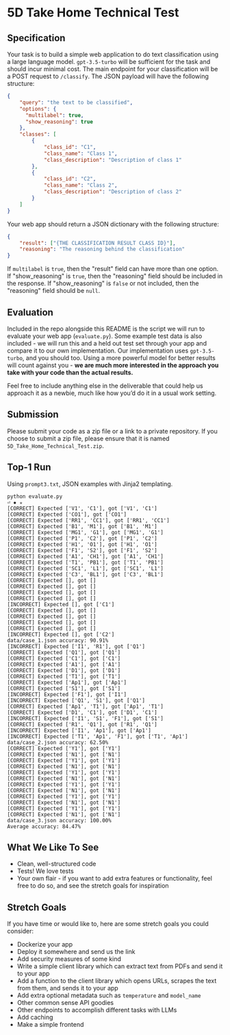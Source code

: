 # 5D Take Home Technical Test

## Specification

Your task is to build a simple web application to do text classification using a large language model. `gpt-3.5-turbo` will be sufficient for the task and should incur minimal cost. The main endpoint for your classification will be a POST request to `/classify`. The JSON payload will have the following structure:

```json
{
    "query": "the text to be classified",
    "options": {
      "multilabel": true,
      "show_reasoning": true
    },
    "classes": [
        {
            "class_id": "C1",
            "class_name": "Class 1",
            "class_description": "Description of class 1"
        },
        {
            "class_id": "C2",
            "class_name": "Class 2",
            "class_description": "Description of class 2"
        }
    ]
}

```

Your web app should return a JSON dictionary with the following structure:

```json
{
    "result": ["{THE CLASSIFICATION RESULT CLASS ID}"],
    "reasoning": "The reasoning behind the classification"
}
```

If `multilabel` is `true`, then the "result" field can have more than one option. If "show_reasoning" is `true`, then the "reasoning" field should be included in the response. If "show_reasoning" is `false` or not included, then the "reasoning" field should be `null`.

## Evaluation

Included in the repo alongside this README is the script we will run to evaluate your web app (`evaluate.py`). Some example test data is also included - we will run this and a held out test set through your app and compare it to our own implementation. Our implementation uses `gpt-3.5-turbo`, and you should too. Using a more powerful model for better results will count against you - **we are much more interested in the approach you take with your code than the actual results.**

Feel free to include anything else in the deliverable that could help us approach it as a newbie, much like how you’d do it in a usual work setting.

## Submission

Please submit your code as a zip file or a link to a private repository. If you choose to submit a zip file, please ensure that it is named `5D_Take_Home_Technical_Test.zip`.

## Top-1 Run
Using `prompt3.txt`, JSON examples with Jinja2 templating.
```shell
python evaluate.py                                                                                                                                                                                                                              ⏎ ✹ ✭
[CORRECT] Expected ['V1', 'C1'], got ['V1', 'C1']
[CORRECT] Expected ['CO1'], got ['CO1']
[CORRECT] Expected ['RR1', 'CC1'], got ['RR1', 'CC1']
[CORRECT] Expected ['B1', 'M1'], got ['B1', 'M1']
[CORRECT] Expected ['MG1', 'G1'], got ['MG1', 'G1']
[CORRECT] Expected ['P1', 'C2'], got ['P1', 'C2']
[CORRECT] Expected ['H1', 'O1'], got ['H1', 'O1']
[CORRECT] Expected ['F1', 'S2'], got ['F1', 'S2']
[CORRECT] Expected ['A1', 'CH1'], got ['A1', 'CH1']
[CORRECT] Expected ['T1', 'PB1'], got ['T1', 'PB1']
[CORRECT] Expected ['SC1', 'L1'], got ['SC1', 'L1']
[CORRECT] Expected ['C3', 'BL1'], got ['C3', 'BL1']
[CORRECT] Expected [], got []
[CORRECT] Expected [], got []
[CORRECT] Expected [], got []
[CORRECT] Expected [], got []
[INCORRECT] Expected [], got ['C1']
[CORRECT] Expected [], got []
[CORRECT] Expected [], got []
[CORRECT] Expected [], got []
[CORRECT] Expected [], got []
[INCORRECT] Expected [], got ['C2']
data/case_1.json accuracy: 90.91%
[INCORRECT] Expected ['I1', 'R1'], got ['Q1']
[CORRECT] Expected ['Q1'], got ['Q1']
[CORRECT] Expected ['C1'], got ['C1']
[CORRECT] Expected ['A1'], got ['A1']
[CORRECT] Expected ['D1'], got ['D1']
[CORRECT] Expected ['T1'], got ['T1']
[CORRECT] Expected ['Ap1'], got ['Ap1']
[CORRECT] Expected ['S1'], got ['S1']
[INCORRECT] Expected ['F1'], got ['I1']
[INCORRECT] Expected ['Q1', 'S1'], got ['Q1']
[CORRECT] Expected ['Ap1', 'T1'], got ['Ap1', 'T1']
[CORRECT] Expected ['D1', 'C1'], got ['D1', 'C1']
[INCORRECT] Expected ['I1', 'S1', 'F1'], got ['S1']
[CORRECT] Expected ['R1', 'Q1'], got ['R1', 'Q1']
[INCORRECT] Expected ['I1', 'Ap1'], got ['Ap1']
[INCORRECT] Expected ['T1', 'Ap1', 'F1'], got ['T1', 'Ap1']
data/case_2.json accuracy: 62.50%
[CORRECT] Expected ['Y1'], got ['Y1']
[CORRECT] Expected ['N1'], got ['N1']
[CORRECT] Expected ['Y1'], got ['Y1']
[CORRECT] Expected ['N1'], got ['N1']
[CORRECT] Expected ['Y1'], got ['Y1']
[CORRECT] Expected ['N1'], got ['N1']
[CORRECT] Expected ['Y1'], got ['Y1']
[CORRECT] Expected ['N1'], got ['N1']
[CORRECT] Expected ['Y1'], got ['Y1']
[CORRECT] Expected ['N1'], got ['N1']
[CORRECT] Expected ['Y1'], got ['Y1']
[CORRECT] Expected ['N1'], got ['N1']
data/case_3.json accuracy: 100.00%
Average accuracy: 84.47%
```


## What We Like To See

- Clean, well-structured code
- Tests! We love tests
- Your own flair - if you want to add extra features or functionality, feel free to do so, and see the stretch goals for inspiration

## Stretch Goals

If you have time or would like to, here are some stretch goals you could consider:

- Dockerize your app
- Deploy it somewhere and send us the link
- Add security measures of some kind
- Write a simple client library which can extract text from PDFs and send it to your app
- Add a function to the client library which opens URLs, scrapes the text from them, and sends it to your app
- Add extra optional metadata such as `temperature` and `model_name`
- Other common sense API goodies
- Other endpoints to accomplish different tasks with LLMs
- Add caching
- Make a simple frontend